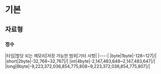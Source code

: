 # 기본

## 자료형


### 정수

|타입|할당 되는 메모리|저장 가능한 범위|기타 사항|
|----|
|byte|1byte|-128~127|/|
|short|2byte|-32,768~32,767|/|
|int|4byte|-2,147,483,648~2,147,483,647|/|
|long|8byte|-9,223,372,036,854,775,808~9,223,372,036,854,775,807|/|
